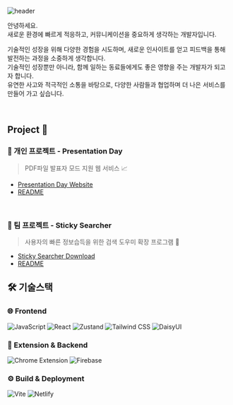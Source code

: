 ![header](https://capsule-render.vercel.app/api?type=Venom&color=auto&height=200&section=header&text=JongSeok's%20Github&fontSize=90)

안녕하세요. </br>
새로운 환경에 빠르게 적응하고, 커뮤니케이션을 중요하게 생각하는 개발자입니다.

기술적인 성장을 위해 다양한 경험을 시도하며, 새로운 인사이트를 얻고 피드백을 통해 발전하는 과정을 소중하게 생각합니다. </br>
기술적인 성장뿐만 아니라, 함께 일하는 동료들에게도 좋은 영향을 주는 개발자가 되고자 합니다. </br>
유연한 사고와 적극적인 소통을 바탕으로, 다양한 사람들과 협업하며 더 나은 서비스를 만들어 가고 싶습니다.

</br>

## Project 🚀
### 💁 개인 프로젝트 - Presentation Day
> PDF파일 발표자 모드 지원 웹 서비스 📈

- [Presentation Day Website](https://presentation-day.today/)
- [README](https://github.com/josuk0212/Presentation-Day/tree/docs/README)

</br>

### 👫 팀 프로젝트 - Sticky Searcher
> 사용자의 빠른 정보습득을 위한 검색 도우미 확장 프로그램 🔎

- [Sticky Searcher Download](https://chromewebstore.google.com/detail/sticky-searcher/hgffglicdkekapoilckejhebgopacdld?hl=ko&utm_source=ext_sidebar)
- [README](https://github.com/Sticky-Seacher/sticky-searcher-extension)

## 🛠 기술스택

### 🌐 Frontend
![JavaScript](https://img.shields.io/badge/JavaScript-F7DF1E?style=flat-square&logo=javascript&logoColor=black)
![React](https://img.shields.io/badge/React-61DAFB?style=flat-square&logo=react&logoColor=black)
![Zustand](https://img.shields.io/badge/Zustand-F97316?style=flat-square)
![Tailwind CSS](https://img.shields.io/badge/Tailwind_CSS-06B6D4?style=flat-square&logo=tailwindcss&logoColor=white)
![DaisyUI](https://img.shields.io/badge/DaisyUI-FF69B4?style=flat-square&logo=tailwindcss&logoColor=white)

### 🔌 Extension & Backend
![Chrome Extension](https://img.shields.io/badge/Chrome_Extension-4285F4?style=flat-square&logo=googlechrome&logoColor=white)
![Firebase](https://img.shields.io/badge/Firebase-FFCA28?style=flat-square&logo=firebase&logoColor=black)

### ⚙️ Build & Deployment
![Vite](https://img.shields.io/badge/Vite-646CFF?style=flat-square&logo=vite&logoColor=white)
![Netlify](https://img.shields.io/badge/Netlify-00C7B7?style=flat-square&logo=netlify&logoColor=white)

